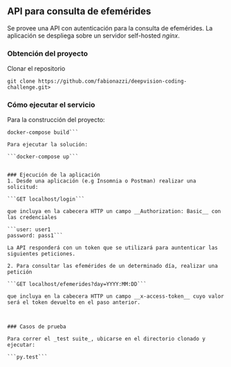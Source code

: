 ## API para consulta de efemérides
Se provee una API con autenticación para la consulta de efemérides.
La aplicación se despliega sobre un servidor self-hosted _nginx_.


### Obtención del proyecto

Clonar el repositorio

```git clone https://github.com/fabionazzi/deepvision-coding-challenge.git>```


### Cómo ejecutar el servicio

Para la construcción del proyecto:

```cd /deepvision-coding-challenge  
docker-compose build```

Para ejecutar la solución:

```docker-compose up```


### Ejecución de la aplicación
1. Desde una aplicación (e.g Insomnia o Postman) realizar una solicitud: 

```GET localhost/login```

que incluya en la cabecera HTTP un campo __Authorization: Basic__ con las credenciales 

```user: user1  
password: pass1```

La API responderá con un token que se utilizará para auntenticar las siguientes peticiones.

2. Para consultar las efemérides de un determinado día, realizar una petición

```GET localhost/efemerides?day=YYYY:MM:DD```

que incluya en la cabecera HTTP un campo __x-access-token__ cuyo valor
será el token devuelto en el paso anterior.



### Casos de prueba

Para correr el _test suite_, ubicarse en el directorio clonado y ejecutar:

```py.test```